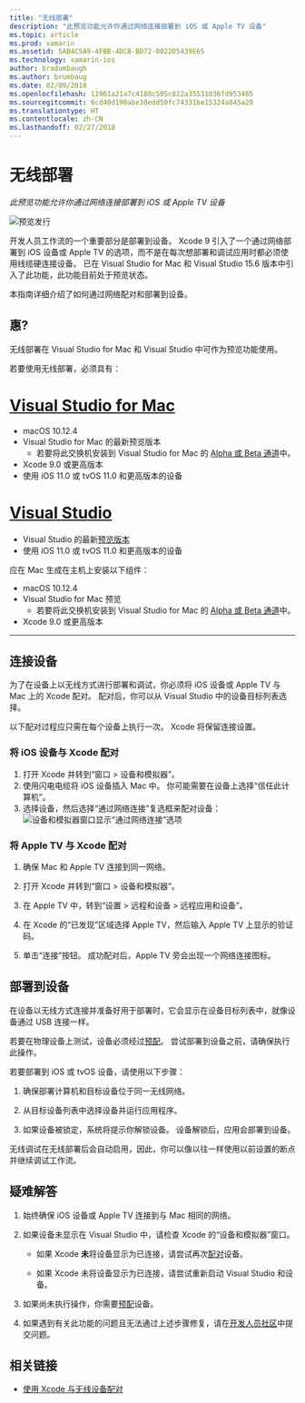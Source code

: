 ```yaml
---
title: "无线部署"
description: "此预览功能允许你通过网络连接部署到 iOS 或 Apple TV 设备"
ms.topic: article
ms.prod: xamarin
ms.assetid: 5AB4C5A9-4FBB-4DCB-BD72-0022D5439E65
ms.technology: xamarin-ios
author: bradumbaugh
ms.author: brumbaug
ms.date: 02/09/2018
ms.openlocfilehash: 11961a21a7c4188c505c822a35531036fd953405
ms.sourcegitcommit: 6cd40d190abe38edd50fc74331be15324a845a28
ms.translationtype: HT
ms.contentlocale: zh-CN
ms.lasthandoff: 02/27/2018
---
```

# <a name="wireless-deployment"></a>无线部署

_此预览功能允许你通过网络连接部署到 iOS 或 Apple TV 设备_

![预览发行](~/media/shared/preview.png)

开发人员工作流的一个重要部分是部署到设备。 Xcode 9 引入了一个通过网络部署到 iOS 设备或 Apple TV 的选项，而不是在每次想部署和调试应用时都必须使用线缆硬连接设备。 已在 Visual Studio for Mac 和 Visual Studio 15.6 版本中引入了此功能，此功能目前处于预览状态。

本指南详细介绍了如何通过网络配对和部署到设备。

## <a name="requirements"></a>惠?

无线部署在 Visual Studio for Mac 和 Visual Studio 中可作为预览功能使用。


若要使用无线部署，必须具有：

# <a name="visual-studio-for-mactabvsmac"></a>[Visual Studio for Mac](#tab/vsmac)

- macOS 10.12.4
- Visual Studio for Mac 的最新预览版本 
    - 若要将此交换机安装到 Visual Studio for Mac 的 [Alpha 或 Beta 通道](https://docs.microsoft.com/en-us/visualstudio/mac/update)中。
- Xcode 9.0 或更高版本
- 使用 iOS 11.0 或 tvOS 11.0 和更高版本的设备

# <a name="visual-studiotabvswin"></a>[Visual Studio](#tab/vswin)

- Visual Studio 的最新[预览版本](https://www.visualstudio.com/vs/preview/)
- 使用 iOS 11.0 或 tvOS 11.0 和更高版本的设备

应在 Mac 生成在主机上安装以下组件：

- macOS 10.12.4
- Visual Studio for Mac 预览
    - 若要将此交换机安装到 Visual Studio for Mac 的 [Alpha 或 Beta 通道](https://docs.microsoft.com/en-us/visualstudio/mac/update)中。
- Xcode 9.0 或更高版本

-----

## <a name="connecting-a-device"></a>连接设备

为了在设备上以无线方式进行部署和调试，你必须将 iOS 设备或 Apple TV 与 Mac 上的 Xcode 配对。 配对后，你可以从 Visual Studio 中的设备目标列表选择。 

以下配对过程应只需在每个设备上执行一次。 Xcode 将保留连接设置。

<a name="pair" />

### <a name="pairing-an-ios-device-with-xcode"></a>将 iOS 设备与 Xcode 配对

1. 打开 Xcode 并转到“窗口 > 设备和模拟器”。
2. 使用闪电电缆将 iOS 设备插入 Mac 中。 你可能需要在设备上选择“信任此计算机”。
3. 选择设备，然后选择“通过网络连接”复选框来配对设备：![设备和模拟器窗口显示“通过网络连接”选项](wireless-deployment-images/image2.png)

### <a name="pairing-an-apple-tv-with-xcode"></a>将 Apple TV 与 Xcode 配对

1. 确保 Mac 和 Apple TV 连接到同一网络。

2. 打开 Xcode 并转到“窗口 > 设备和模拟器”。

3. 在 Apple TV 中，转到“设置 > 远程和设备 > 远程应用和设备”。

4. 在 Xcode 的“已发现”区域选择 Apple TV，然后输入 Apple TV 上显示的验证码。

5. 单击“连接”按钮。 成功配对后，Apple TV 旁会出现一个网络连接图标。

## <a name="deploy-to-a-device"></a>部署到设备

在设备以无线方式连接并准备好用于部署时，它会显示在设备目标列表中，就像设备通过 USB 连接一样。

若要在物理设备上测试，设备必须经过[预配](~/ios/get-started/installation/device-provisioning/index.md)。 尝试部署到设备之前，请确保执行此操作。 

若要部署到 iOS 或 tvOS 设备，请使用以下步骤：

1. 确保部署计算机和目标设备位于同一无线网络。 

2. 从目标设备列表中选择设备并运行应用程序。

2. 如果设备被锁定，系统将提示你解锁设备。 设备解锁后，应用会部署到设备。

无线调试在无线部署后会自动启用，因此，你可以像以往一样使用以前设置的断点并继续调试工作流。

## <a name="troubleshooting"></a>疑难解答

1. 始终确保 iOS 设备或 Apple TV 连接到与 Mac 相同的网络。

2. 如果设备未显示在 Visual Studio 中，请检查 Xcode 的“设备和模拟器”窗口。 

    * 如果 Xcode **未**将设备显示为已连接，请尝试再次[配对](#pair)设备。

    * 如果 Xcode 未将设备显示为已连接，请尝试重新启动 Visual Studio 和设备。

3. 如果尚未执行操作，你需要[预配](~/ios/get-started/installation/device-provisioning/index.md)设备。

4. 如果遇到有关此功能的问题且无法通过上述步骤修复，请在[开发人员社区](https://developercommunity.visualstudio.com/spaces/41/index.html)中提交问题。

## <a name="related-links"></a>相关链接

- [使用 Xcode 与无线设备配对](https://help.apple.com/xcode/mac/9.0/index.html?localePath=en.lproj#/devbc48d1bad)
